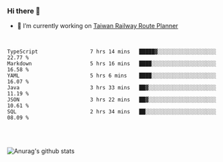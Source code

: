 ### Hi there 👋

- 🔭 I’m currently working on [Taiwan Railway Route Planner](https://github.com/Taiwan-Railway-Route-Planner)

<br/>

<!--START_SECTION:waka-->

```text
TypeScript                 7 hrs 14 mins   █████▓░░░░░░░░░░░░░░░░░░░   22.77 %
Markdown                   5 hrs 16 mins   ████░░░░░░░░░░░░░░░░░░░░░   16.58 %
YAML                       5 hrs 6 mins    ████░░░░░░░░░░░░░░░░░░░░░   16.07 %
Java                       3 hrs 33 mins   ██▓░░░░░░░░░░░░░░░░░░░░░░   11.19 %
JSON                       3 hrs 22 mins   ██▓░░░░░░░░░░░░░░░░░░░░░░   10.61 %
SQL                        2 hrs 34 mins   ██░░░░░░░░░░░░░░░░░░░░░░░   08.09 %
```

<!--END_SECTION:waka-->

<br/>
<br/>

![Anurag's github stats](https://github-readme-stats.vercel.app/api?username=DepickereSven&show_icons=true&theme=tokyonight)



<!--
**DepickereSven/DepickereSven** is a ✨ _special_ ✨ repository because its `README.md` (this file) appears on your GitHub profile.

Here are some ideas to get you started:

- 🔭 I’m currently working on ...
- 🌱 I’m currently learning ...
- 👯 I’m looking to collaborate on ...
- 🤔 I’m looking for help with ...
- 💬 Ask me about ...
- 📫 How to reach me: ...
- 😄 Pronouns: ...
- ⚡ Fun fact: ...
-->
